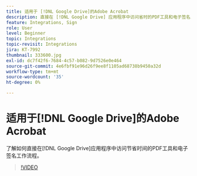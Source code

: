 ```yaml
---
title: 适用于 [!DNL Google Drive]的Adobe Acrobat
description: 直接在 [!DNL Google Drive] 应用程序中访问省时的PDF工具和电子签名工作流程
feature: Integrations, Sign
role: User
level: Beginner
topic: Integrations
topic-revisit: Integrations
jira: KT-7992
thumbnail: 333600.jpg
exl-id: dc7f42f6-7684-4c57-b082-9d7526e0e464
source-git-commit: 4e6fbf91e96d26f9ee8f1105ad68738b9450a32d
workflow-type: tm+mt
source-wordcount: '35'
ht-degree: 0%

---
```


# 适用于[!DNL Google Drive]的Adobe Acrobat

了解如何直接在[!DNL Google Drive]应用程序中访问节省时间的PDF工具和电子签名工作流程。

>[!VIDEO](https://video.tv.adobe.com/v/333600?quality=12&learn=on&hidetitle=true)
